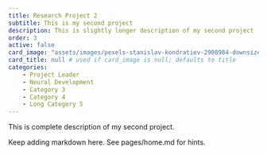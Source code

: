 ```yaml
---
title: Research Project 2
subtitle: This is my second project
description: This is slightly longer description of my second project
order: 3
active: false
card_image: "assets/images/pexels-stanislav-kondratiev-2908984-downsize.jpg"
card_title: null # used if card_image is null; defaults to title
categories: 
    - Project Leader
    - Neural Development
    - Category 3
    - Category 4
    - Long Category 5
---
```


This is complete description of my second project.

Keep adding markdown here. See pages/home.md for hints.
